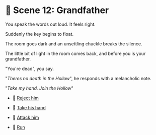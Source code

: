 
# 👴 Scene 12: Grandfather

You speak the words out loud. It feels right.

Suddenly the key begins to float.

The room goes dark and an unsettling chuckle breaks the silence.

The little bit of light in the room comes back, and before you is your grandfather.

"You're dead", you say.

"*Theres no death in the Hollow*", he responds with a melancholic note.

"*Take my hand. Join the Hollow*"

- 🧮 [Reject him](./sceneEndingA.md)

- 👋 [Take his hand](./sceneEndingB.md)

- 🔪 [Attack him](./sceneEndingC.md)

- 🏃 [Run](./sceneEndingD.md)